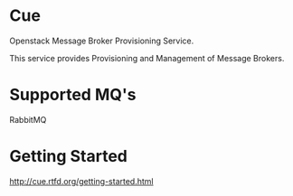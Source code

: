 Cue
===

Openstack Message Broker Provisioning Service.

This service provides Provisioning and Management of Message Brokers.

Supported MQ's
==============

RabbitMQ


Getting Started
===============

http://cue.rtfd.org/getting-started.html

